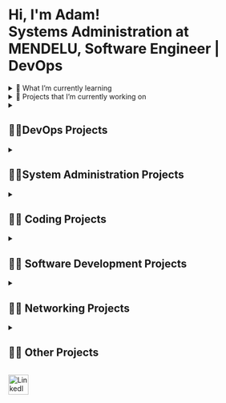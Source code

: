 <h1>Hi, I'm Adam! <br/>Systems Administration at MENDELU, Software Engineer | DevOps</a> </h1>

<details>
<summary>🌱 What I’m currently learning </summary>

  - <b> DevOps </b>
  - <b> :cloud: Virtualization and cloud services </b>
  - <b> Administration of MySQL and NoSQL database systems </b>
  - <b> Implementation of ITIL framework </b>
  - <b> Formal languages and compilers </b>

</details>

<details>
<summary>🔭 Projects that I’m currently working on</summary>

  - <b> IBM DevOps and Software Engineering Professional Certificate </b>
  - <b> Virtualization and Containerization Deployment and Management </b>
  - <b> Integrated Cybersecurity Framework for Educational Institutions </b>
  - <b> Web app architecture using ITIL framework </b>
  - <b> CI CD Pipeline to Deploy to Kubernetes Cluster using Jenkins </b>

</details>

<details>
<summary><h2>👨‍💻DevOps Projects</h2></summary>
</details>

<details>
<summary><h2>👨‍💻System Administration Projects</h2></summary>

  - <b> [Virtualization and Containerization Deployment and Management](https://github.com/AdamLnenicka/AVS)[in progress] </b>
  
  - <b> :cloud: [Virtualization and Containerization Deployment and Management](https://github.com/AdamLnenicka/AVS)[in progress] </b>

  - <b> [CI CD Pipeline to Deploy to Kubernetes Cluster using Jenkins](https://github.com/AdamLnenicka/devops1)[in progress] </b>
  
  - <b> :window: [Documentation and solution for Web inc (organization with 50 employees) - domain + windows server configuration ](https://github.com/AdamLnenicka/win1) </b>
  
  - <b> :penguin: [Debian Servers x Ubuntu client configuration](https://github.com/AdamLnenicka/lin1) </b>

</details>

<details>
<summary><h2>👨‍💻 Coding Projects</h2></summary>

- <b> :space_invader: [Render chain and shader programming, implementation of GPU](https://github.com/AdamLnenicka/IZG) (in c) </b>

- <b> :envelope: [Post office - Semaphores in Process Synchronization ](https://github.com/AdamLnenicka/semaphors) (in c)</b>

- <b> [Spreadsheet Processor](https://github.com/AdamLnenicka/izp) (in c)</b>

- <b> [Tabular data Manipulator](https://github.com/AdamLnenicka/izp2) (in c)</b>

- <b> :snake: [Python Scripts](https://github.com/AdamLnenicka/isj) </b>

- <b> :shell: [WEDI - File Editing and Tracking Utility](https://github.com/AdamLnenicka/WEDI) (in shell)</b>

- <b> [Stock exchange Tradelog](https://github.com/AdamLnenicka/ios1) (in shell)</b>

- <b> :wrench: [VHDL programming](https://github.com/AdamLnenicka/vhdl) </b>

- <b> :blue_book: [SQL - bookstore](https://github.com/AdamLnenicka/SQL-bookstore) </b>

- <b> :beer: [SQL - brewery](https://github.com/AdamLnenicka/SQL-brewery) </b>

</details>

<details>
<summary><h2>👨‍💻 Software Development Projects</h2></summary>
  
  - <b> :car: [Web App for car servicing](https://github.com/AdamLnenicka/servis) (python + flask)</b>

  - <b> :moneybag: [Diagram design for online marketplace](https://github.com/AdamLnenicka/marketplace) (enterprise architect) </b>

  - <b> [Web app architecture using ITIL framework](https://github.com/AdamLnenicka/ITIL) [in progress]</b>

</details>

<details>
<summary><h2>👨‍💻 Networking Projects</h2></summary>

  CCNA - Networks :white_check_mark:
  
  CCNA2 – Switching, Routing and Wireless Essentials :white_check_mark:

  - <b> :signal_strength: [IPv4 dynamic routing](https://github.com/AdamLnenicka/ipv4routing) </b>

  - <b> :signal_strength: [IPv6 dynamic routing](https://github.com/AdamLnenicka/ipv6routing) </b>

  - <b> :signal_strength: [DHCPv4, Stateless DHCPv6, Statefull DHCPv6](https://github.com/AdamLnenicka/dhcpv4-6) </b>

  - <b> :signal_strength: [HSRP](https://github.com/AdamLnenicka/hsrp) </b>

  - <b> :signal_strength: [STP + etherchannel](https://github.com/AdamLnenicka/stp-eth) </b>

  - <b> :signal_strength: [Vlan security, dhcp snooping](https://github.com/AdamLnenicka/snooping) </b>

  - <b> :signal_strength: [ACL (Access control list)](https://github.com/AdamLnenicka/ACL) </b>

</details>
  
<details>
<summary><h2>👨‍💻 Other Projects</h2></summary>

- <b> [Integrated Cybersecurity Framework for Educational Institutions](https://github.com/AdamLnenicka/ZKB) [in progress]</b>

- <b> :electric_plug: [Electric circuit protocol made with matlab](https://github.com/AdamLnenicka/IEL) </b>

</details>

<a href="https://www.linkedin.com/in/adam-ln%C4%9Bni%C4%8Dka-9221b22b8/" target="_blank"><img src="https://upload.wikimedia.org/wikipedia/commons/thumb/c/ca/LinkedIn_logo_initials.png/600px-LinkedIn_logo_initials.png" alt="LinkedIn" width="40" height="40"></a>


